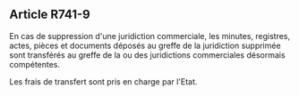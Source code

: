 Article R741-9
----
En cas de suppression d'une juridiction commerciale, les minutes, registres,
actes, pièces et documents déposés au greffe de la juridiction supprimée sont
transférés au greffe de la ou des juridictions commerciales désormais
compétentes.

Les frais de transfert sont pris en charge par l'Etat.
